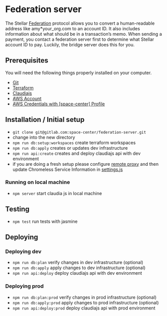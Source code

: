 # Federation server
The Stellar [Federation](https://www.stellar.org/developers/learn/concepts/federation.html) protocol allows you to convert a human-readable address like amy*your_org.com to an account ID. It also includes information about what should be in a transaction’s memo. When sending a payment, you contact a federation server first to determine what Stellar account ID to pay. Luckily, the bridge server does this for you.

## Prerequisites

You will need the following things properly installed on your computer.

* [Git](http://git-scm.com/)
* [Terraform](https://www.terraform.io/)
* [Claudiajs](https://claudiajs.com/)
* [AWS Account](https://aws.amazon.com)
* [AWS Credentials with \[space-center\] Profile](http://docs.aws.amazon.com/cli/latest/userguide/cli-config-files.html)

## Installation / Initial setup

* `git clone git@gitlab.com:space-center/federation-server.git`
* change into the new directory
* `npm run db:setup:workspaces` create terraform workspaces
* `npm run db:apply` creates or updates dev infrastructure
* `npm run api:create` creates and deploy claudiajs api with dev environment
* if you are doing a fresh setup please configure [remote proxy](https://github.com/graphcool/chromeless/tree/master/serverless) and then update Chromeless Service Information in [settings.js](api/repositories/settings.js)

### Running on local machine
* `npm server` start claudia js in local machine

## Testing
* `npm test` run tests with jasmine

## Deploying
### Deploying dev

* `npm run db:plan` verify changes in dev infrastructure (optional)
* `npm run db:apply` apply changes to dev infrastructure (optional)
* `npm run api:deploy` deploy claudiajs api with dev environment

### Deploying prod

* `npm run db:plan:prod` verify changes in prod infrastructure (optional)
* `npm run db:apply:prod` apply changes to prod infrastructure (optional)
* `npm run api:deploy:prod` deploy claudiajs api with prod environment

